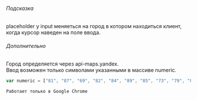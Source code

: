 ###### Подсказка

placeholder у input меняеться на город в котором находиться клиент, когда курсор наведен на поле ввода.  

###### Дополнительно

Город определяется через api-maps.yandex.  
Ввод возможен только символами указанными в массиве numeric.  

```javascript
var numeric = ["81", "87", "69", "82", "84", "89", "85", "73", "79", "80" ,"219" ,"221", "65", "83", "68", "70", "71", "72", "74", "75", "76", "186", "222", "90", "88", "67", "86", "66", "78", "77", "188", "190", "191", "192", "8", "49", "50", "51", "52", "53", "54", "55", "56", "57", "48"];
```

```
Работает только в Google Chrome
```